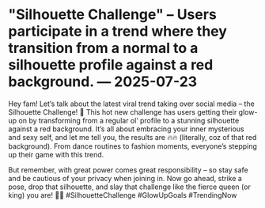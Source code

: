 # "Silhouette Challenge" – Users participate in a trend where they transition from a normal to a silhouette profile against a red background. — 2025-07-23

Hey fam! Let’s talk about the latest viral trend taking over social media – the Silhouette Challenge! 🌟 This hot new challenge has users getting their glow-up on by transforming from a regular ol’ profile to a stunning silhouette against a red background. It’s all about embracing your inner mysterious and sexy self, and let me tell you, the results are 🔥🔥 (literally, coz of that red background). From dance routines to fashion moments, everyone’s stepping up their game with this trend.

But remember, with great power comes great responsibility – so stay safe and be cautious of your privacy when joining in. Now go ahead, strike a pose, drop that silhouette, and slay that challenge like the fierce queen (or king) you are! 💃💫 #SilhouetteChallenge #GlowUpGoals #TrendingNow